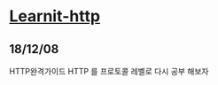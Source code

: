# [Learnit-http](https://www.learnit.co.kr/study/basic/programming/http/)

## 18/12/08

HTTP완격가이드 HTTP 를 프로토콜 레벨로 다시 공부 해보자